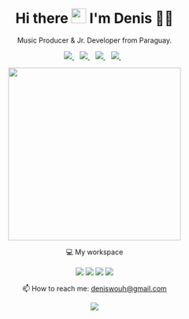 <h1 align='center'>
  Hi there <img src="https://user-images.githubusercontent.com/1303154/88677602-1635ba80-d120-11ea-84d8-d263ba5fc3c0.gif" width="30"> I'm Denis 👨‍💻
</h1>
<p align='center'>
  Music Producer & Jr. Developer from Paraguay.
</p>
<p align='center'>
  
  <a href="https://www.linkedin.com/in/deniswou/">
    <img src="https://img.shields.io/badge/linkedin-%230077B5.svg?&style=for-the-badge&logo=linkedin&logoColor=white" />
  </a>&nbsp;&nbsp;
  <a href="https://t.me/deniswou">
    <img src="https://img.shields.io/badge/telegram-%230077B5.svg?&style=for-the-badge&logo=telegram&logoColor=white" />        
  </a>&nbsp;&nbsp;
  <a href="https://open.spotify.com/artist/4YTB6kKNaJtOrh2giR9rIP">
    <img src="https://img.shields.io/badge/spotify-%6441A5.svg?&style=for-the-badge&logo=spotify&logoColor=white" />        
  </a>&nbsp;&nbsp;
    <a href="https://www.twitch.tv/deniswou">
    <img src="https://img.shields.io/badge/twitch-purple.svg?&style=for-the-badge&logo=twitch&logoColor=white" />        
  </a>&nbsp;&nbsp; 
</p>
<p align='center'>
  <a href="#"><img src="https://github-readme-stats.vercel.app/api?username=deniswou&show_icons=true&count_private=true&theme=dark" width="350"></a>
</p>
<p align='center'>
  💻 My workspace<br/><br/>
  <img src="https://img.shields.io/badge/windows 10-blue.svg?&style=for-the-badge&logo=windows&logoColor=white" />
  <img src="https://img.shields.io/badge/i7-10700K-blue.svg?&style=for-the-badge&logo=intel&logoColor=white" />
  <img src="https://img.shields.io/badge/RAM-32GB-%230071C5.svg?&style=for-the-badge&logoColor=white" />
  <img src="https://img.shields.io/badge/Nvidia RTX-3060 TI-%2376B900.svg?&style=for-the-badge&logo=nvidia&logoColor=white" />
</p>
<!-- <details align='center'>
  <summary>:zap: My workspace specs</summary>
</details>-->

<p align='center'>
  📫 How to reach me: <a href='mailto:deniswouh@gmail.com'>deniswouh@gmail.com</a>
</p>
<p align='center'>
  <a href="#"><img src="https://badges.pufler.dev/visits/deniswou/deniswou"></a>
</p>



<!--
**deniswou/deniswou** is a ✨ _special_ ✨ repository because its `README.md` (this file) appears on your GitHub profile.

Here are some ideas to get you started:

- 🔭 I’m currently working on ...
- 🌱 I’m currently learning ...
- 👯 I’m looking to collaborate on ...
- 🤔 I’m looking for help with ...
- 💬 Ask me about ...
- 📫 How to reach me: ...
- 😄 Pronouns: ...
- ⚡ Fun fact: ...
-->
